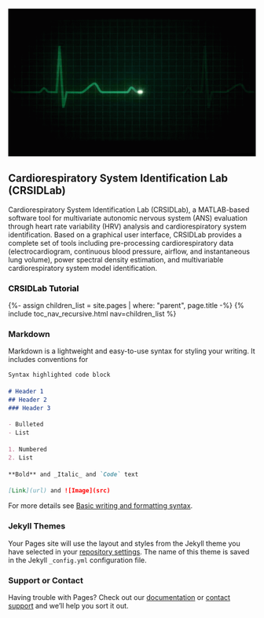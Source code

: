 ![Ecg gIF](/images/ECG.gif)
## Cardiorespiratory System Identification Lab (CRSIDLab)

Cardiorespiratory System Identification Lab (CRSIDLab), a MATLAB-based software tool for multivariate autonomic nervous system (ANS) evaluation through heart rate variability (HRV) analysis and cardiorespiratory system identification. Based on a graphical user interface, CRSIDLab provides a complete set of tools including pre-processing cardiorespiratory data (electrocardiogram, continuous blood pressure, airflow, and instantaneous lung volume), power spectral density estimation, and multivariable cardiorespiratory system model identification.

<h3><span style="color: black;">CRSIDLab Tutorial</span></h3>
{%- assign children_list = site.pages | where: "parent", page.title -%}
{% include toc_nav_recursive.html nav=children_list %}

### Markdown

Markdown is a lightweight and easy-to-use syntax for styling your writing. It includes conventions for

```markdown
Syntax highlighted code block

# Header 1
## Header 2
### Header 3

- Bulleted
- List

1. Numbered
2. List

**Bold** and _Italic_ and `Code` text

[Link](url) and ![Image](src)
```

For more details see [Basic writing and formatting syntax](https://docs.github.com/en/github/writing-on-github/getting-started-with-writing-and-formatting-on-github/basic-writing-and-formatting-syntax).

### Jekyll Themes

Your Pages site will use the layout and styles from the Jekyll theme you have selected in your [repository settings](https://github.com/Ayllah/crsidlab.github.io/settings/pages). The name of this theme is saved in the Jekyll `_config.yml` configuration file.

### Support or Contact

Having trouble with Pages? Check out our [documentation](https://docs.github.com/categories/github-pages-basics/) or [contact support](https://support.github.com/contact) and we’ll help you sort it out.
